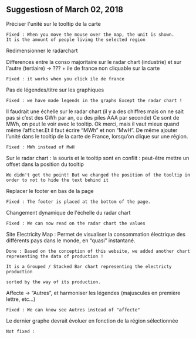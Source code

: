 ## Suggestiosn of March 02, 2018 

Préciser l'unité sur le tooltip de la carte

    Fixed : When you move the mouse over the map, the unit is shown. 
    It is the amount of people living the selected region


Redimensionner le radarchart 

Differences entre la conso majoritaire sur le radar chart (industrie) et sur l'autre (tertiaire) -> ??? + ile de france non cliquable sur la carte
    
    Fixed : it works when you click ile de france

Pas de légendes/titre sur les graphiques
  
    Fixed : we have made legends in the graphs Except the radar chart ! 


Il faudrait une échelle sur le radar chart (il y a des chiffres mais on ne sait pas si c’est des GWh par an, ou des piles AAA par seconde) Ce sont de MWh, on peut le voir avec le tooltip. Ok merci, mais il vaut mieux quand même l’afficher.Et il faut écrire “MWh” et non “MwH”. De même ajouter l’unité dans le tooltip de la carte de France, lorsqu’on clique sur une région.

    Fixed : MWh instead of MwH

Sur le radar chart : la souris et le tooltip sont en conflit : peut-être mettre un offset dans la position du tooltip

    We didn't get the point! But we changed the position of the tooltip in order to not to hide the text behind it 

Replacer le footer en bas de la page

    Fixed : The footer is placed at the bottom of the page.

Changement dynamique de l'échelle du radar chart

    Fixed : We can now read on the radar chart the values

Site Electricity Map : Permet de visualiser la consommation électrique des différents pays dans le monde, en “quasi” instantané.

    Done : Based on the conception of this website, we added another chart representing the data of production !
    
    It is a Grouped / Stacked Bar chart representing the electricty production 
    
    sorted by the way of its production. 

Affecte -> “Autres”, et harmoniser les légendes (majuscules en première lettre, etc…)
       
    Fixed : We can know see Autres instead of "affecte" 

Le dernier graphe devrait évoluer en fonction de la région sélectionnée
            
    Not fixed : 
